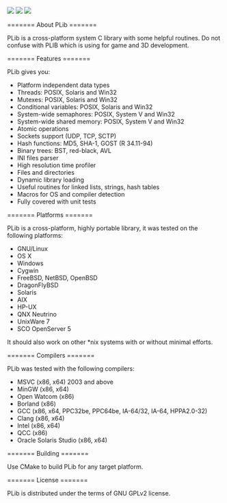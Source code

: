 
[![](https://api.travis-ci.org/saprykin/plib.svg?branch=master)](https://travis-ci.org/saprykin/plib)
[![](https://ci.appveyor.com/api/projects/status/github/saprykin/plib?branch=appveyor_test&svg=true)](https://ci.appveyor.com/project/saprykin/plib)
[![](https://scan.coverity.com/projects/8333/badge.svg)](https://scan.coverity.com/projects/saprykin-plib)

======= About PLib =======

PLib is a cross-platform system C library with some helpful routines.
Do not confuse with PLIB which is using for game and 3D development.

======= Features =======

PLib gives you:

* Platform independent data types
* Threads: POSIX, Solaris and Win32
* Mutexes: POSIX, Solaris and Win32
* Conditional variables: POSIX, Solaris and Win32
* System-wide semaphores: POSIX, System V and Win32
* System-wide shared memory: POSIX, System V and Win32
* Atomic operations
* Sockets support (UDP, TCP, SCTP)
* Hash functions: MD5, SHA-1, GOST (R 34.11-94)
* Binary trees: BST, red-black, AVL
* INI files parser
* High resolution time profiler
* Files and directories
* Dynamic library loading
* Useful routines for linked lists, strings, hash tables
* Macros for OS and compiler detection
* Fully covered with unit tests

======= Platforms =======

PLib is a cross-platform, highly portable library, it was tested on
the following platforms:

* GNU/Linux
* OS X
* Windows
* Cygwin
* FreeBSD, NetBSD, OpenBSD
* DragonFlyBSD
* Solaris
* AIX
* HP-UX
* QNX Neutrino
* UnixWare 7
* SCO OpenServer 5

It should also work on other *nix systems with or without minimal
efforts.

======= Compilers =======

PLib was tested with the following compilers:

* MSVC (x86, x64) 2003 and above
* MinGW (x86, x64)
* Open Watcom (x86)
* Borland (x86)
* GCC (x86, x64, PPC32be, PPC64be, IA-64/32, IA-64, HPPA2.0-32)
* Clang (x86, x64)
* Intel (x86, x64)
* QCC (x86)
* Oracle Solaris Studio (x86, x64)

======= Building =======

Use CMake to build PLib for any target platform.

======= License =======

PLib is distributed under the terms of GNU GPLv2 license.
